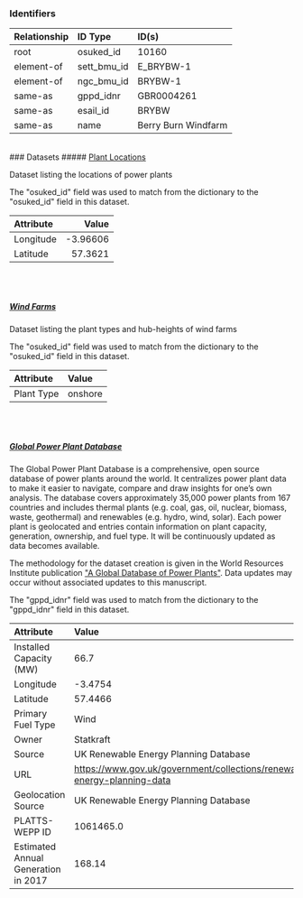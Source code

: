 ### Identifiers

| Relationship   | ID Type     | ID(s)               |
|:---------------|:------------|:--------------------|
| root           | osuked_id   | 10160               |
| element-of     | sett_bmu_id | E_BRYBW-1           |
| element-of     | ngc_bmu_id  | BRYBW-1             |
| same-as        | gppd_idnr   | GBR0004261          |
| same-as        | esail_id    | BRYBW               |
| same-as        | name        | Berry Burn Windfarm |

<br>
### Datasets
##### <a href="https://raw.githubusercontent.com/OSUKED/Dictionary-Datasets/main/datasets/plant-locations/datapackage.json">Plant Locations</a>

Dataset listing the locations of power plants

The "osuked_id" field was used to match from the dictionary to the "osuked_id" field in this dataset.

| Attribute   |    Value |
|:------------|---------:|
| Longitude   | -3.96606 |
| Latitude    | 57.3621  |

<br><br>
##### <a href="https://raw.githubusercontent.com/OSUKED/Dictionary-Datasets/main/datasets/wind-farms/datapackage.json">Wind Farms</a>

Dataset listing the plant types and hub-heights of wind farms

The "osuked_id" field was used to match from the dictionary to the "osuked_id" field in this dataset.

| Attribute   | Value   |
|:------------|:--------|
| Plant Type  | onshore |

<br><br>
##### <a href="https://raw.githubusercontent.com/OSUKED/Dictionary-Datasets/main/datasets/global-power-plant-database/datapackage.json">Global Power Plant Database</a>

The Global Power Plant Database is a comprehensive, open source database of power plants around the world. It centralizes power plant data to make it easier to navigate, compare and draw insights for one’s own analysis. The database covers approximately 35,000 power plants from 167 countries and includes thermal plants (e.g. coal, gas, oil, nuclear, biomass, waste, geothermal) and renewables (e.g. hydro, wind, solar). Each power plant is geolocated and entries contain information on plant capacity, generation, ownership, and fuel type. It will be continuously updated as data becomes available. 

The methodology for the dataset creation is given in the World Resources Institute publication ["A Global Database of Power Plants"](https://www.wri.org/research/global-database-power-plants). Data updates may occur without associated updates to this manuscript.

The "gppd_idnr" field was used to match from the dictionary to the "gppd_idnr" field in this dataset.

| Attribute                           | Value                                                                    |
|:------------------------------------|:-------------------------------------------------------------------------|
| Installed Capacity (MW)             | 66.7                                                                     |
| Longitude                           | -3.4754                                                                  |
| Latitude                            | 57.4466                                                                  |
| Primary Fuel Type                   | Wind                                                                     |
| Owner                               | Statkraft                                                                |
| Source                              | UK Renewable Energy Planning Database                                    |
| URL                                 | https://www.gov.uk/government/collections/renewable-energy-planning-data |
| Geolocation Source                  | UK Renewable Energy Planning Database                                    |
| PLATTS-WEPP ID                      | 1061465.0                                                                |
| Estimated Annual Generation in 2017 | 168.14                                                                   |
